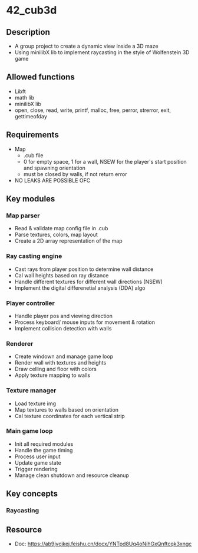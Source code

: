 # 42_cub3d
## Description
- A group project to create a dynamic view inside a 3D maze
- Using minilibX lib to implement raycasting in the style of Wolfenstein 3D game
## Allowed functions
- Libft
- math lib
- minilibX lib
- open, close, read, write, printf, malloc, free, perror, strerror, exit, gettimeofday
## Requirements
- Map
    - .cub file
    - 0 for empty space, 1 for a wall, NSEW for the player's start position and spawning orientation
    - must be closed by walls, if not return error
- NO LEAKS ARE POSSIBLE OFC

## Key modules
### Map parser
- Read & validate map config file in .cub
- Parse textures, colors, map layout
- Create a 2D array representation of the map
### Ray casting engine
- Cast rays from player position to determine wall distance
- Cal wall heights based on ray distance
- Handle different textures for different wall directions (NSEW)
- Implement the digital differenetial analysis (DDA) algo
### Player controller
- Handle player pos and viewing direction
- Process keyboard/ mouse inputs for movement & rotation
- Implement collision detection with walls
### Renderer
- Create windown and manage game loop
- Render wall with textures and heights
- Draw celling and floor with colors
- Apply texture mapping to walls
### Texture manager
- Load texture img
- Map textures to walls based on orientation
- Cal texture coordinates for each vertical strip
### Main game loop
- Init all required modules
- Handle the game timing
- Process user input
- Update game state
- Trigger rendering
- Manage clean shutdown and resource cleanup

## Key concepts
### Raycasting


## Resource
- Doc: https://ab9jvcjkej.feishu.cn/docx/YNTpd8Uq4oNihGxQnftcqk3xngc
